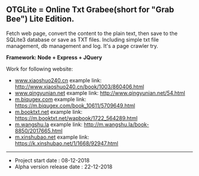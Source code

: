 ## OTGLite = Online Txt Grabee(short for "Grab Bee") Lite Edition.

Fetch web page, convert the content to the plain text, then save to the SQLite3 database or save as TXT files. Including simple txt file management, db management and log. It's a page crawler try.

__Framework: Node + Express + JQuery__

Work for following website:
- www.xiaoshuo240.cn	example link: http://www.xiaoshuo240.cn/book/1003/860406.html
- www.qingyunian.net	example link: http://www.qingyunian.net/54.html
- [m.biqugex.com](m.biqugex.com)	example link: https://m.biqugex.com/book_10611/5709649.html
- [m.booktxt.net](m.booktxt.net)	example link: https://m.booktxt.net/wapbook/1722_564289.html
- [m.wangshu.la](m.wangshu.la)	example link: http://m.wangshu.la/book-8850/2017665.html
- [m.xinshubao.net](m.xinshubao.net)	example link: https://k.xinshubao.net/1/1668/92947.html

***
- Project start date : 08-12-2018
- Alpha version release date : 22-12-2018

